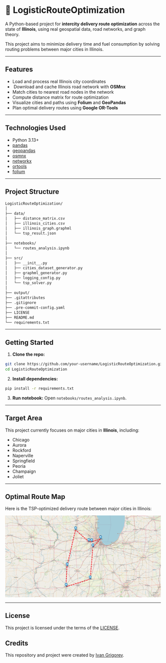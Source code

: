 # 🚚 LogisticRouteOptimization

A Python-based project for **intercity delivery route optimization** across the state of **Illinois**, using real geospatial data, road networks, and graph theory.

This project aims to minimize delivery time and fuel consumption by solving routing problems between major cities in Illinois.

---

## Features

*  Load and process real Illinois city coordinates
* ️ Download and cache Illinois road network with **OSMnx**
*  Match cities to nearest road nodes in the network
*  Compute distance matrix for route optimization
*  Visualize cities and paths using **Folium** and **GeoPandas**
*  Plan optimal delivery routes using **Google OR-Tools**

---

## Technologies Used

* Python 3.13+
* [pandas](https://pandas.pydata.org/)
* [geopandas](https://geopandas.org/)
* [osmnx](https://github.com/gboeing/osmnx)
* [networkx](https://networkx.org/)
* [ortools](https://developers.google.com/optimization)
* [folium](https://python-visualization.github.io/folium/)

---

## Project Structure

```
LogisticRouteOptimization/
│
├── data/
│   ├── distance_matrix.csv
│   ├── illinois_cities.csv
│   ├── illinois_graph.graphml
│   └── tsp_result.json
│
├── notebooks/
│   └── routes_analysis.ipynb
│
├── src/
│   ├── __init__.py
│   ├── cities_dataset_generator.py
│   ├── graphml_generator.py
│   ├── logging_config.py
│   └── tsp_solver.py
│
├── output/
├── .gitattributes
├── .gitignore
├── .pre-commit-config.yaml
├── LICENSE
├── README.md
└── requirements.txt
```

---

## Getting Started

1. **Clone the repo:**

```bash
git clone https://github.com/your-username/LogisticRouteOptimization.git
cd LogisticRouteOptimization
```

2. **Install dependencies:**

```bash
pip install -r requirements.txt
```

3. **Run notebook:**
   Open `notebooks/routes_analysis.ipynb`.

---

## Target Area

This project currently focuses on major cities in **Illinois**, including:

* Chicago
* Aurora
* Rockford
* Naperville
* Springfield
* Peoria
* Champaign
* Joliet

---

## Optimal Route Map
Here is the TSP-optimized delivery route between major cities in Illinois:

![TSP Route Map](./images/tsp_illinois_route.png)

---

## License

This project is licensed under the terms of the [LICENSE](./LICENSE).

## Credits

This repository and project were created by [Ivan Grigorev](https://github.com/Ivan-Grigorev).
